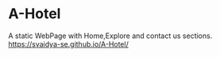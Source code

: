 # A-Hotel
A static WebPage with Home,Explore and contact us sections.
https://svaidya-se.github.io/A-Hotel/
